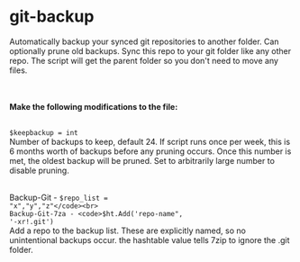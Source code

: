 # git-backup

Automatically backup your synced git repositories to another folder. Can optionally prune old backups. Sync this repo to your git folder like any other repo. The script will get the parent folder so you don't need to move any files.<br><br><br>

**Make the following modifications to the file:**<br><br>

<code>$keepbackup = int</code><br>
Number of backups to keep, default 24. If script runs once per week, this is 6 months worth of backups before any pruning occurs. Once this number is met, the oldest backup will be pruned. Set to arbitrarily large number to disable pruning.<br><br>

Backup-Git - <code>$repo_list = "x","y","z"</code><br> 
Backup-Git-7za - <code>$ht.Add('repo-name", '-xr!.git')</code><br>
Add a repo to the backup list. These are explicitly named, so no unintentional backups occur. the hashtable value tells 7zip to ignore the .git folder.
